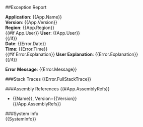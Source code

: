 ##Exception Report

**Application**: {{App.Name}}  
**Version**:     {{App.Version}}  
**Region**:      {{App.Region}}    
{{#if App.User}}
**User**:        {{App.User}}  
{{/if}}    
**Date**: {{Error.Date}}  
**Time**: {{Error.Time}}  
{{#if Error.Explanation}}
**User Explanation**: {{Error.Explanation}}  
{{/if}}

**Error Message**: {{Error.Message}}
 
###Stack Traces
{{Error.FullStackTrace}} 
 
###Assembly References
{{#App.AssemblyRefs}}
 - {{Name}}, Version={{Version}}  
{{/App.AssemblyRefs}}

###System Info  
{{SystemInfo}}
